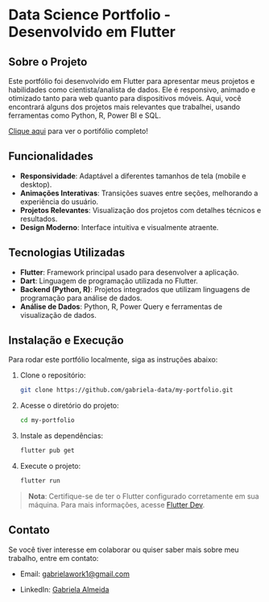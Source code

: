 # Data Science Portfolio - Desenvolvido em Flutter

## Sobre o Projeto
Este portfólio foi desenvolvido em Flutter para apresentar meus projetos e habilidades como cientista/analista de dados. Ele é responsivo, animado e otimizado tanto para web quanto para dispositivos móveis. Aqui, você encontrará alguns dos projetos mais relevantes que trabalhei, usando ferramentas como Python, R, Power BI e SQL.

[Clique aqui]() para ver o portifólio completo!

## Funcionalidades
- **Responsividade**: Adaptável a diferentes tamanhos de tela (mobile e desktop).
- **Animações Interativas**: Transições suaves entre seções, melhorando a experiência do usuário.
- **Projetos Relevantes**: Visualização dos projetos com detalhes técnicos e resultados.
- **Design Moderno**: Interface intuitiva e visualmente atraente.

## Tecnologias Utilizadas
- **Flutter**: Framework principal usado para desenvolver a aplicação.
- **Dart**: Linguagem de programação utilizada no Flutter.
- **Backend (Python, R)**: Projetos integrados que utilizam linguagens de programação para análise de dados.
- **Análise de Dados**: Python, R, Power Query e ferramentas de visualização de dados.

## Instalação e Execução
Para rodar este portfólio localmente, siga as instruções abaixo:

1. Clone o repositório:
   ```bash
   git clone https://github.com/gabriela-data/my-portfolio.git
   
2. Acesse o diretório do projeto:
    ```bash
    cd my-portfolio

4. Instale as dependências:
   ```bash
   flutter pub get

6. Execute o projeto:
   ```bash
   flutter run

>**Nota**: Certifique-se de ter o Flutter configurado corretamente em sua máquina.
>Para mais informações, acesse [Flutter Dev](https://docs.flutter.dev/).


## Contato
Se você tiver interesse em colaborar ou quiser saber mais sobre meu trabalho, entre em contato:

- Email: gabrielawork1@gmail.com

- LinkedIn: [Gabriela Almeida](https://www.linkedin.com/in/gabriela-ssa/)

